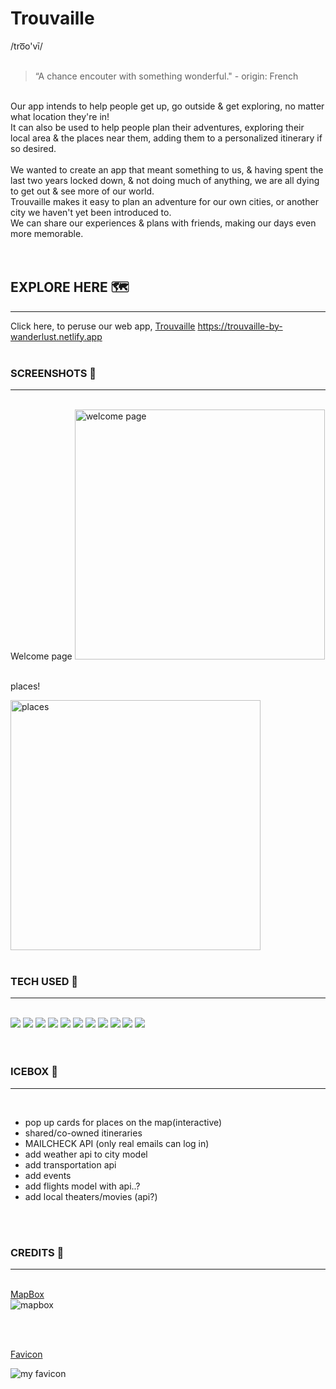 # Trouvaille 

/tro͞o'vī/
<br>
<br>

> “A chance encouter with something wonderful." - origin: French  

<br>
Our app intends to help people get up, go outside & get exploring, no matter what location they're in! <br>
It can also be used to help people plan their adventures, exploring their local area & the places near them, adding them to a personalized itinerary if so desired.
<br>
<br>
We wanted to create an app that meant something to us, & having spent the last two years locked down, & not doing much of anything, we are all dying to get out & see more of our world.<br> Trouvaille makes it easy to plan an adventure for our own cities, or another city we haven't yet been introduced to. 
<br>
We can share our experiences & plans with friends, making our days even more memorable.
<br>
<br>
<br>

## EXPLORE HERE  🗺
___________________

Click here, to peruse our web app, [Trouvaille](https://trouvaille-by-wanderlust.netlify.app)
https://trouvaille-by-wanderlust.netlify.app
<br>
<br>

### SCREENSHOTS 📸 
___________
<br>
Welcome page


<img src ="https://imgur.com/QTJIyQ6.png" alt="welcome page" width="400"/>
<br>
<br>

places!



<img src ="https://imgur.com/3ydJsiO.png" alt="places" width="400"/>
<br>
<br>



### TECH USED 🥾
________________


<br>
 <img src="https://img.shields.io/badge/React-20232A?style=for-the-badge&logo=react&logoColor=61DAFB">
 <img src="https://img.shields.io/badge/Tailwind_CSS-38B2AC?style=for-the-badge&logo=tailwind-css&logoColor=white">
 <img src="https://img.shields.io/badge/HTML5-E34F26?style=for-the-badge&logo=html5&logoColor=white">
 <img src="https://img.shields.io/badge/CSS3-1572B6?style=for-the-badge&logo=css3&logoColor=white">
 <img src="https://img.shields.io/badge/JavaScript-F7DF1E?style=for-the-badge&logo=javascript&logoColor=black">
 <img src="https://img.shields.io/badge/GitHub-100000?style=for-the-badge&logo=github&logoColor=white">
 <img src="https://img.shields.io/badge/Node.js-43853D?style=for-the-badge&logo=node.js&logoColor=white">
 <img src="https://img.shields.io/badge/Express.js-404D59?style=for-the-badge">
 <img src="https://img.shields.io/badge/MongoDB-4EA94B?style=for-the-badge&logo=mongodb&logoColor=white">
 <img src="https://img.shields.io/badge/Netlify-00C7B7?style=for-the-badge&logo=netlify&logoColor=white">
 <img src="https://img.shields.io/badge/Microsoft_Azure-0089D6?style=for-the-badge&logo=microsoft-azure&logoColor=white">
 <br>

 

<br>
<br>

### ICEBOX 🧳
___________________
<br>

- pop up cards for places on the map(interactive)
- shared/co-owned itineraries
- MAILCHECK API (only real emails can log in)
- add weather api to city model
- add transportation api
- add events
- add flights model with api..?
- add local theaters/movies (api?)
<br>
<br>

### CREDITS 🌅
______________________________

<br>[MapBox](https://www.mapbox.com/)<br>
![mapbox](/trouvaille-front-end/public/mapbox.png)

<br>
<br>

[Favicon]()

![my favicon](/trouvaille-front-end/public/favicon.png)

